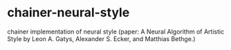 # chainer-neural-style
chainer implementation of neural style (paper: A Neural Algorithm of Artistic Style by Leon A. Gatys, Alexander S. Ecker, and Matthias Bethge.)
